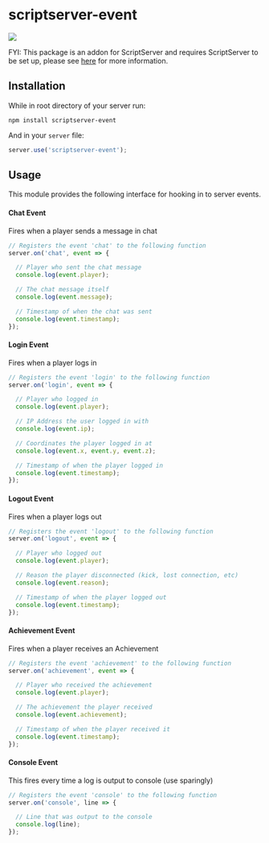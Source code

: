 scriptserver-event
====================

[![](http://i.imgur.com/zhptNme.png)](https://github.com/garrettjoecox/scriptserver)

FYI: This package is an addon for ScriptServer and requires ScriptServer to be set up, please see [here](https://github.com/garrettjoecox/scriptserver) for more information.

## Installation
While in root directory of your server run:
```
npm install scriptserver-event
```
And in your `server` file:
```javascript
server.use('scriptserver-event');
```

## Usage
This module provides the following interface for hooking in to server events.

#### Chat Event
Fires when a player sends a message in chat
```javascript
// Registers the event 'chat' to the following function
server.on('chat', event => {

  // Player who sent the chat message
  console.log(event.player);

  // The chat message itself
  console.log(event.message);

  // Timestamp of when the chat was sent
  console.log(event.timestamp);
});
```

#### Login Event
Fires when a player logs in
```javascript
// Registers the event 'login' to the following function
server.on('login', event => {

  // Player who logged in
  console.log(event.player);

  // IP Address the user logged in with
  console.log(event.ip);

  // Coordinates the player logged in at
  console.log(event.x, event.y, event.z);

  // Timestamp of when the player logged in
  console.log(event.timestamp);
});
```

#### Logout Event
Fires when a player logs out
```javascript
// Registers the event 'logout' to the following function
server.on('logout', event => {

  // Player who logged out
  console.log(event.player);

  // Reason the player disconnected (kick, lost connection, etc)
  console.log(event.reason);

  // Timestamp of when the player logged out
  console.log(event.timestamp);
});
```

#### Achievement Event
Fires when a player receives an Achievement
```javascript
// Registers the event 'achievement' to the following function
server.on('achievement', event => {

  // Player who received the achievement
  console.log(event.player);

  // The achievement the player received
  console.log(event.achievement);

  // Timestamp of when the player received it
  console.log(event.timestamp);
});
```

#### Console Event
This fires every time a log is output to console (use sparingly)
```javascript
// Registers the event 'console' to the following function
server.on('console', line => {

  // Line that was output to the console
  console.log(line);
});
```
